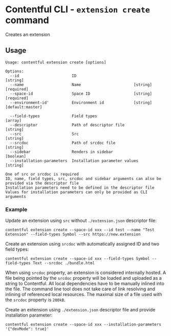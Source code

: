 # Contentful CLI - `extension create` command

Creates an extension

## Usage

```
Usage: contentful extension create [options]

Options:
  --id                       ID                                    [string]
  --name                     Name                       [string] [required]
  --space-id                 Space ID                   [string] [required]
  --environment-id'          Environment id             [string] [default:master]

  --field-types              Field types                            [array]
  --descriptor               Path of descriptor file               [string]
  --src                      Src                                   [string]
  --srcdoc                   Path of srcdoc file                   [string]
  --sidebar                  Renders in sidebar                   [boolean]
  --installation-parameters  Installation parameter values         [string]

One of src or srcdoc is required
ID, name, field types, src, srcdoc and sidebar arguments can also be provided via the descriptor file
Installation parameters need to be defined in the descriptor file
Values for installation parameters can only be provided as CLI arguments
```

### Example

Update an extension using `src` without `./extension.json` descriptor file:

```shell
contentful extension create --space-id xxx --id test --name "Test Extension" --field-types Symbol --src https://new.extension
```

Create an extension using `srcdoc` with automatically assigned ID and two field types:

```shell
contentful extension create --space-id xxx --field-types Symbol --field-types Text --srcdoc ./bundle.html
```
When using `srcdoc` property, an extension is considered internally hosted. A file being pointed by the `srcdoc` property will be loaded and uploaded as a string to Contentful. All local dependencies have to be manually inlined into the file. The command line tool does not take care of link resolving and inlining of referenced local resources. The maximal size of a file used with the `srcdoc` property is `200kB`.

Create an extension using `./extension.json` descriptor file and provide installation parameter:

```shell
contentful extension create --space-id xxx --installation-parameters '{"devMode": true}'
```
